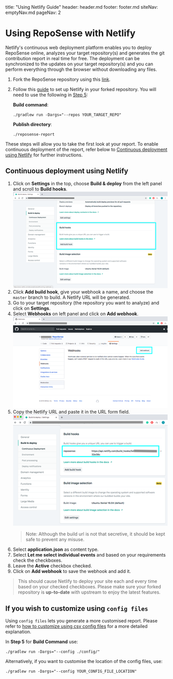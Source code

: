 <frontmatter>
  title: "Using Netlify Guide"
  header: header.md
  footer: footer.md
  siteNav: emptyNav.md
  pageNav: 2
</frontmatter>

# Using RepoSense with Netlify

Netlify's continuous web deployment platform enables you to deploy RepoSense online, analyzes your target repository(s) and generates the git contribution report in real time for free. The deployment can be synchronized to the updates on your target repository(s) and you can perform everything through the browser without downloading any files.

1. Fork the RepoSense repository using this [link](https://github.com/repoSense/RepoSense/fork).
1. Follow this [guide](https://www.netlify.com/blog/2016/09/29/a-step-by-step-guide-deploying-on-netlify/) to set up Netlify in your forked repository. You will need to use the following in [Step 5](https://www.netlify.com/blog/2016/09/29/a-step-by-step-guide-deploying-on-netlify/#step-5-configure-your-settings):

   **Build command**:
   ```
   ./gradlew run -Dargs="--repos YOUR_TARGET_REPO"
   ```
   **Publish directory**:
   ```
   ./reposense-report
   ```

These steps will allow you to take the first look at your report. To enable continuous deployment of the report, refer below to [Continuous deployment using Netlify](#continuous-deployment-using-netlify) for further instructions.


## Continuous deployment using Netlify

1. Click on **Settings** in the top, choose **Build & deploy** from the left panel and scroll to **Build hooks**.
   ![Build hooks](images/using-netlify-build-hooks.png)
1. Click **Add build hook**, give your webhook a name, and choose the `master` branch to build. A Netlify URL will be generated.
1. Go to your target repository (the repository you want to analyze) and click on **Settings**.
1. Select **Webhooks** on left panel and click on **Add webhook**.
   ![Add webhook](images/using-netlify-add-hook.png)
1. Copy the Netlify URL and paste it in the URL form field.
   ![Webhook url](images/using-netlify-url.png)
   > Note: Although the build url is not that secretive, it should be kept safe to prevent any misuse.
1. Select **application.json** as content type.
1. Select **Let me select individual events** and based on your requirements check the checkboxes.
1. Leave the **Active** checkbox checked.
1. Click on **Add webhook** to save the webhook and add it.

> This should cause Netlify to deploy your site each and every time based on your checked checkboxes. Please make sure your forked repository is **up-to-date** with upstream to enjoy the latest features.

## If you wish to customize using `config files`

Using `config files` lets you generate a more customised report. Please refer to [how to customize using csv config files](UserGuide.md#customize-using-csv-config-files) for a more detailed explanation.

In **Step 5** for **Build Command** use:

```
./gradlew run -Dargs="--config ./config/"
```

Alternatively, if you want to customise the location of the config files, use:
```
./gradlew run -Dargs="--config YOUR_CONFIG_FILE_LOCATION"
```

